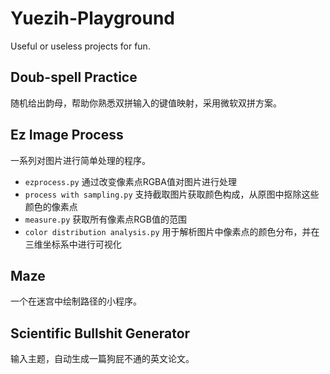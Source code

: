 # Yuezih-Playground
Useful or useless projects for fun.
## Doub-spell Practice
随机给出韵母，帮助你熟悉双拼输入的键值映射，采用微软双拼方案。
## Ez Image Process
一系列对图片进行简单处理的程序。
- `ezprocess.py` 通过改变像素点RGBA值对图片进行处理
- `process with sampling.py` 支持截取图片获取颜色构成，从原图中抠除这些颜色的像素点
- `measure.py` 获取所有像素点RGB值的范围
- `color distribution analysis.py` 用于解析图片中像素点的颜色分布，并在三维坐标系中进行可视化
## Maze
一个在迷宫中绘制路径的小程序。
## Scientific Bullshit Generator
输入主题，自动生成一篇狗屁不通的英文论文。